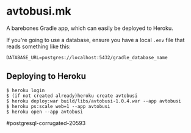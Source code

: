 # avtobusi.mk

A barebones Gradle app, which can easily be deployed to Heroku.

If you're going to use a database, ensure you have a local `.env` file that reads something like this:

```
DATABASE_URL=postgres://localhost:5432/gradle_database_name
```

## Deploying to Heroku

```
$ heroku login
$ (if not created already)heroku create avtobusi
$ heroku deploy:war build/libs/avtobusi-1.0.4.war --app avtobusi
$ heroku ps:scale web=1 --app avtobusi
$ heroku open --app avtobusi
```
#postgresql-corrugated-20593
